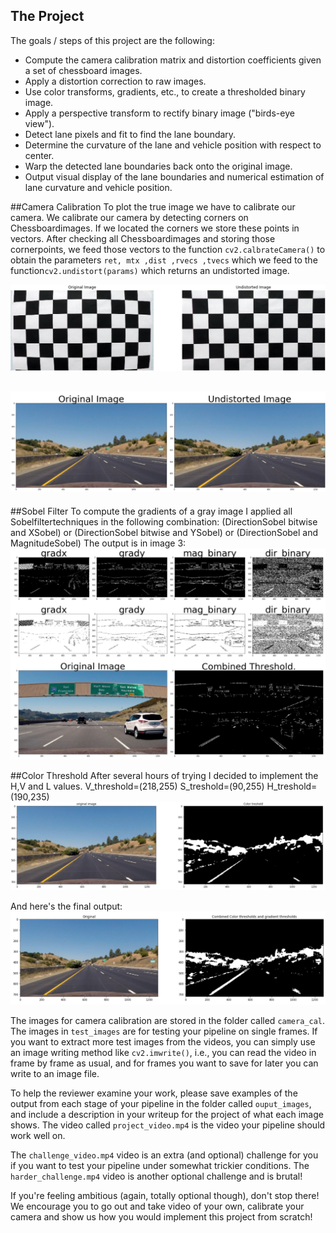 The Project
---

The goals / steps of this project are the following:

* Compute the camera calibration matrix and distortion coefficients given a set of chessboard images.
* Apply a distortion correction to raw images.
* Use color transforms, gradients, etc., to create a thresholded binary image.
* Apply a perspective transform to rectify binary image ("birds-eye view").
* Detect lane pixels and fit to find the lane boundary.
* Determine the curvature of the lane and vehicle position with respect to center.
* Warp the detected lane boundaries back onto the original image.
* Output visual display of the lane boundaries and numerical estimation of lane curvature and vehicle position.


##Camera Calibration
To plot the true image we have to calibrate our camera. We calibrate our camera by detecting corners on Chessboardimages. If we located the corners we store these points in vectors. After checking all Chessboardimages and storing those cornerpoints, we feed those vectors to the function `cv2.calbrateCamera()` to obtain the parameters `ret, mtx ,dist ,rvecs ,tvecs`  which we feed to the function`cv2.undistort(params)`  which returns an undistorted image.

![Undistorted images](text/Undist.png?raw=true)

![Undistorted images](text/dsttt.PNG?raw=true)
---

##Sobel Filter 
To compute the gradients of a gray image I applied all Sobelfiltertechniques in the following combination:
(DirectionSobel bitwise and XSobel) or (DirectionSobel bitwise and YSobel) or (DirectionSobel and MagnitudeSobel)
The output is in image 3:
![Sobel images](text/sobel.PNG?raw=true)

##Color Threshold
After several hours of trying I decided to implement the H,V and L values.
V_threshold=(218,255)
S_treshold=(90,255)
H_treshold=(190,235)
![Color images](text/colorthresh.PNG?raw=true)

And here's the final output:
![Color images](text/finalcolor.PNG?raw=true)


The images for camera calibration are stored in the folder called `camera_cal`.  The images in `test_images` are for testing your pipeline on single frames.  If you want to extract more test images from the videos, you can simply use an image writing method like `cv2.imwrite()`, i.e., you can read the video in frame by frame as usual, and for frames you want to save for later you can write to an image file.  

To help the reviewer examine your work, please save examples of the output from each stage of your pipeline in the folder called `ouput_images`, and include a description in your writeup for the project of what each image shows.    The video called `project_video.mp4` is the video your pipeline should work well on.  

The `challenge_video.mp4` video is an extra (and optional) challenge for you if you want to test your pipeline under somewhat trickier conditions.  The `harder_challenge.mp4` video is another optional challenge and is brutal!

If you're feeling ambitious (again, totally optional though), don't stop there!  We encourage you to go out and take video of your own, calibrate your camera and show us how you would implement this project from scratch!
